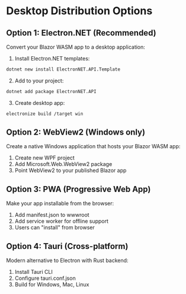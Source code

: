 # Desktop Distribution Options

## Option 1: Electron.NET (Recommended)
Convert your Blazor WASM app to a desktop application:

1. Install Electron.NET templates:
```bash
dotnet new install ElectronNET.API.Template
```

2. Add to your project:
```bash
dotnet add package ElectronNET.API
```

3. Create desktop app:
```bash
electronize build /target win
```

## Option 2: WebView2 (Windows only)
Create a native Windows application that hosts your Blazor WASM app:

1. Create new WPF project
2. Add Microsoft.Web.WebView2 package
3. Point WebView2 to your published Blazor app

## Option 3: PWA (Progressive Web App)
Make your app installable from the browser:

1. Add manifest.json to wwwroot
2. Add service worker for offline support
3. Users can "install" from browser

## Option 4: Tauri (Cross-platform)
Modern alternative to Electron with Rust backend:

1. Install Tauri CLI
2. Configure tauri.conf.json
3. Build for Windows, Mac, Linux